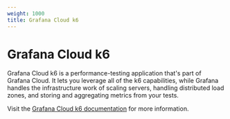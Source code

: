 ```yaml
---
weight: 1000
title: Grafana Cloud k6
---
```


# Grafana Cloud k6

Grafana Cloud k6 is a performance-testing application that's part of Grafana Cloud. It lets you leverage all of the k6 capabilities, while Grafana handles the infrastructure work of scaling servers, handling distributed load zones, and storing and aggregating metrics from your tests.

Visit the [Grafana Cloud k6 documentation](https://grafana.com/docs/grafana-cloud/testing/k6/) for more information.
